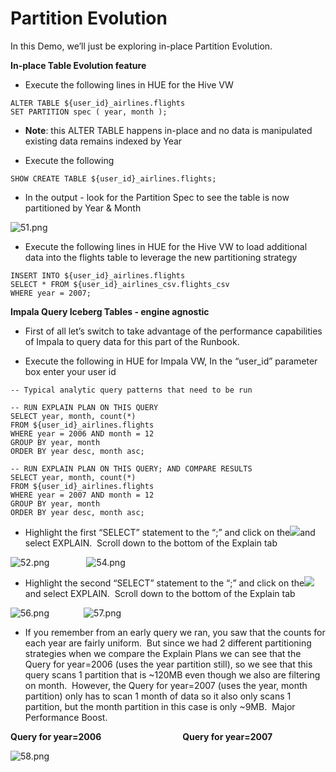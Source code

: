 # Partition Evolution

In this Demo, we’ll just be exploring in-place Partition Evolution.

**In-place Table Evolution feature**

- Execute the following lines in HUE for the Hive VW 

```
ALTER TABLE ${user_id}_airlines.flights
SET PARTITION spec ( year, month );
```

- **Note**: this ALTER TABLE happens in-place and no data is manipulated existing data remains indexed by Year

* Execute the following

```
SHOW CREATE TABLE ${user_id}_airlines.flights;
```

- In the output - look for the Partition Spec to see the table is now partitioned by Year & Month

![51.png](../../images/51.png)

- Execute the following lines in HUE for the Hive VW to load additional data into the flights table to leverage the new partitioning strategy

```
INSERT INTO ${user_id}_airlines.flights
SELECT * FROM ${user_id}_airlines_csv.flights_csv
WHERE year = 2007;
```

**Impala Query Iceberg Tables - engine agnostic**

- First of all let’s switch to take advantage of the performance capabilities of Impala to query data for this part of the Runbook.

- Execute the following in HUE for Impala VW, In the “user\_id” parameter box enter your user id

```
-- Typical analytic query patterns that need to be run

-- RUN EXPLAIN PLAN ON THIS QUERY
SELECT year, month, count(*) 
FROM ${user_id}_airlines.flights
WHERE year = 2006 AND month = 12
GROUP BY year, month
ORDER BY year desc, month asc;

-- RUN EXPLAIN PLAN ON THIS QUERY; AND COMPARE RESULTS
SELECT year, month, count(*) 
FROM ${user_id}_airlines.flights
WHERE year = 2007 AND month = 12
GROUP BY year, month
ORDER BY year desc, month asc;
```

- Highlight the first “SELECT” statement to the “;” and click on the![](../images/52.png)and select EXPLAIN.  Scroll down to the bottom of the Explain tab

![52.png](../../images/52.png)               ![54.png](../../images/54.png)

- Highlight the second “SELECT” statement to the “;” and click on the![](../../images/52.png)and select EXPLAIN.  Scroll down to the bottom of the Explain tab

![56.png](../../images/56.png)              ![57.png](../../images/57.png)

- If you remember from an early query we ran, you saw that the counts for each year are fairly uniform.  But since we had 2 different partitioning strategies when we compare the Explain Plans we can see that the Query for year=2006 (uses the year partition still), so we see that this query scans 1 partition that is \~120MB even though we also are filtering on month.  However, the Query for year=2007 (uses the year, month partition) only has to scan 1 month of data so it also only scans 1 partition, but the month partition in this case is only \~9MB.  Major Performance Boost.

**Query for year=2006**                                 **Query for year=2007**

![58.png](../../images/58.png)

